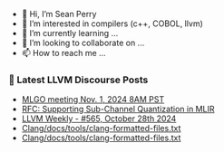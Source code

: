 - 👋 Hi, I’m Sean Perry
- 👀 I’m interested in compilers (c++, COBOL, llvm)
- 🌱 I’m currently learning ...
- 💞️ I’m looking to collaborate on ...
- 📫 How to reach me ...

<!---
s66perry/s66perry is a ✨ special ✨ repository because its `README.md` (this file) appears on your GitHub profile.
You can click the Preview link to take a look at your changes.
--->
### 📕 Latest LLVM Discourse Posts

<!-- DISCOURSE-LLVM:START -->
- [MLGO meeting Nov. 1, 2024 8AM PST](https://discourse.llvm.org/t/mlgo-meeting-nov-1-2024-8am-pst/82807#post_1)
- [RFC: Supporting Sub-Channel Quantization in MLIR](https://discourse.llvm.org/t/rfc-supporting-sub-channel-quantization-in-mlir/82694#post_6)
- [LLVM Weekly - #565, October 28th 2024](https://discourse.llvm.org/t/llvm-weekly-565-october-28th-2024/82806#post_1)
- [Clang/docs/tools/clang-formatted-files.txt](https://discourse.llvm.org/t/clang-docs-tools-clang-formatted-files-txt/82803#post_5)
- [Clang/docs/tools/clang-formatted-files.txt](https://discourse.llvm.org/t/clang-docs-tools-clang-formatted-files-txt/82803#post_4)
<!-- DISCOURSE-LLVM:END -->
